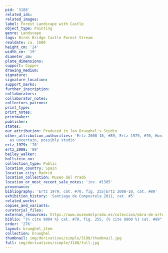 ```yaml
---
pid: '3188'
related_ids: 
related_images: 
label: Forest Landscape with Castle
object_type: Painting
genre: Landscape
tags: Birds Bridge Castle Forest Stream
realdate: ca. 1600
height_cm: '24'
width_cm: '19'
diameter_cm: 
plate_dimensions: 
support: Copper
drawing_medium: 
signature: 
signature_location: 
support_marks: 
further_inscription: 
collaborators: 
collaborator_notes: 
collectors_patrons: 
print_type: 
print_notes: 
printmaker: 
publisher: 
states: 
our_attribution: Produced in Jan Brueghel's Studio
other_attribution_authorities: 'Ertz 2008-10, #89, Ertz 1979, #70, Honig database
  as uncertain, possibly studio'
ertz_1979: '70'
ertz_2008: '89'
bailey_walker: 
hollstein_no: 
collection_type: Public
location_country: Spain
location_city: Madrid
location_collection: Museo del Prado
location_or_most_recent_sale_notes: 'inv. #1385'
provenance: 
bibliography: 'Ertz 1979, cat. #70, fig. 255|Ertz 2008-10, cat. #89'
exhibition_history: 'Santiago de Compostela 2011, cat. #5'
related_works: 
copies_and_variants: 
curatorial_files: 
external_resources: https://www.museodelprado.es/coleccion/obra-de-arte/paisaje/a2abd119-e3ee-4ab4-b762-a915dd05c5e0
biblio: "{% cite 9004 %} cat. #70, fig. 255, {% cite 8900 %} cat. #89"
order: '276'
layout: brueghel_item
collection: brueghel
thumbnail: img/derivatives/simple/3188/thumbnail.jpg
full: img/derivatives/simple/3188/full.jpg
---
```

